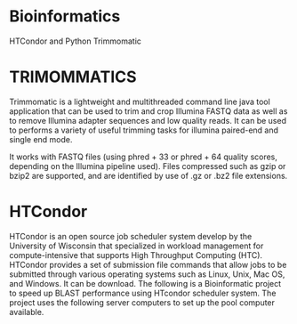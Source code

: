 # Bioinformatics
HTCondor and Python Trimmomatic

# TRIMOMMATICS
Trimmomatic is a lightweight and multithreaded command line java tool application that can be used to trim and crop Illumina FASTQ data as well as to remove Illumina adapter sequences and low quality reads.  It can be used to performs a variety of useful trimming tasks for illumina paired-end and single end mode.

It works with FASTQ files (using phred + 33 or phred + 64 quality scores, depending on the Illumina pipeline used). Files compressed such as gzip or bzip2 are supported, and are identified by use of .gz or .bz2 file extensions.

# HTCondor 
HTCondor is an open source job scheduler system develop by the University of Wisconsin that specialized in workload management for compute-intensive that supports High Throughput Computing (HTC).  HTCondor provides a set of submission file commands that allow jobs to be submitted through various operating systems such as Linux, Unix, Mac OS, and Windows. It can be download. The following is a Bioinformatic project to speed up BLAST performance using HTcondor scheduler system. The project uses the following server computers to set up the pool computer available.
